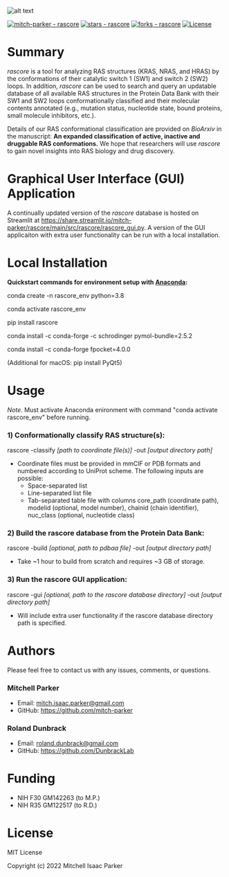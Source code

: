 ![alt text](https://github.com/mitch-parker/rascore/blob/main/src/rascore/util/data/rascore_logo.png)

<a href="https://github.com/mitch-parker/rascore" title="Go to GitHub repo"><img src="https://img.shields.io/static/v1?label=mitch-parker&message=rascore&color=%23e78ac3&logo=github" alt="mitch-parker - rascore"></a>
<a href="https://github.com/mitch-parker/rascore"><img src="https://img.shields.io/github/stars/mitch-parker/rascore?style=social" alt="stars - rascore"></a>
<a href="https://github.com/mitch-parker/rascore"><img src="https://img.shields.io/github/forks/mitch-parker/rascore?style=social" alt="forks - rascore"></a>
<a href="#license"><img src="https://img.shields.io/badge/License-MIT-e78ac3" alt="License"></a>


# Summary

*rascore* is a tool for analyzing RAS structures (KRAS, NRAS, and HRAS) by the conformations of their catalytic switch 1 (SW1) and switch 2 (SW2) loops. In addition, *rascore* can be used to search and query an updatable database of all available RAS structures in the Protein Data Bank with their SW1 and SW2 loops conformationally classified and their molecular contents annotated (e.g., mutation status, nucleotide state, bound proteins, small molecule inhibitors, etc.). 

Details of our RAS conformational classification are provided on *BioArxiv* in the manuscript: **An expanded classification of active, inactive and druggable RAS conformations.** We hope that researchers will use *rascore* to gain novel insights into RAS biology and drug discovery. 

# Graphical User Interface (GUI) Application

A continually updated version of the *rascore* database is hosted on Streamlit at https://share.streamlit.io/mitch-parker/rascore/main/src/rascore/rascore_gui.py. A version of the GUI applicaiton with extra user functionality can be run with a local installation.

# Local Installation

**Quickstart commands for environment setup with [Anaconda](https://www.anaconda.com/products/individual):**

conda create -n rascore_env python=3.8

conda activate rascore_env

pip install rascore 

conda install -c conda-forge -c schrodinger pymol-bundle=2.5.2

conda install -c conda-forge fpocket=4.0.0

(Additional for macOS: pip install PyQt5)

# Usage

*Note.* Must activate Anaconda enironment with command "conda activate rascore_env" before running.

### 1) Conformationally classify RAS structure(s):

rascore -classify *[path to coordinate file(s)]* -out *[output directory path]*

- Coordinate files must be provided in mmCIF or PDB formats and numbered according to UniProt scheme. The following inputs are possible: 
    - Space-separated list
    - Line-separated list file
    - Tab-separated table file with columns core_path (coordinate path), modelid (optional, model number), chainid (chain identifier), nuc_class (optional, nucleotide class)

### 2) Build the rascore database from the Protein Data Bank:

rascore -build *[optional, path to pdbaa file]* -out *[output directory path]*

- Take ~1 hour to build from scratch and requires ~3 GB of storage.

### 3) Run the rascore GUI application:

rascore -gui *[optional, path to the rascore database directory]* -out *[output directory path]*

- Will include extra user functionality if the rascore database directory path is specified.

# Authors

Please feel free to contact us with any issues, comments, or questions.

### Mitchell Parker

- Email: <mitch.isaac.parker@gmail.com>
- GitHub: https://github.com/mitch-parker

### Roland Dunbrack

- Email: <roland.dunbrack@gmail.com>
- GitHub: https://github.com/DunbrackLab

# Funding

- NIH F30 GM142263 (to M.P.)
- NIH R35 GM122517 (to R.D.)

# License
MIT License

Copyright (c) 2022 Mitchell Isaac Parker